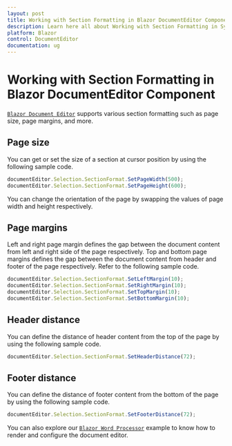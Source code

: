 ```yaml
---
layout: post
title: Working with Section Formatting in Blazor DocumentEditor Component | Syncfusion
description: Learn here all about Working with Section Formatting in Syncfusion Blazor DocumentEditor component and more.
platform: Blazor
control: DocumentEditor
documentation: ug
---
```


# Working with Section Formatting in Blazor DocumentEditor Component

[`Blazor Document Editor`](https://www.syncfusion.com/blazor-components/blazor-word-processor) supports various section formatting such as page size, page margins, and more.

## Page size

You can get or set the size of a section at cursor position by using the following sample code.

```javascript
documentEditor.Selection.SectionFormat.SetPageWidth(500);
documentEditor.Selection.SectionFormat.SetPageHeight(600);
```

You can change the orientation of the page by swapping the values of page width and height respectively.

## Page margins

Left and right page margin defines the gap between the document content from left and right side of the page respectively. Top and bottom page margins defines the gap between the document content from header and footer of the page respectively.
Refer to the following sample code.

```javascript
documentEditor.Selection.SectionFormat.SetLeftMargin(10);
documentEditor.Selection.SectionFormat.SetRightMargin(10);
documentEditor.Selection.SectionFormat.SetTopMargin(10);
documentEditor.Selection.SectionFormat.SetBottomMargin(10);
```

## Header distance

You can define the distance of header content from the top of the page by using the following sample code.

```javascript
documentEditor.Selection.SectionFormat.SetHeaderDistance(72);
```

## Footer distance

You can define the distance of footer content from the bottom of the page by using the following sample code.

```javascript
documentEditor.Selection.SectionFormat.SetFooterDistance(72);
```

You can also explore our [`Blazor Word Processor`](https://blazor.syncfusion.com/demos/document-editor/default-functionalities) example to know how to render and configure the document editor.